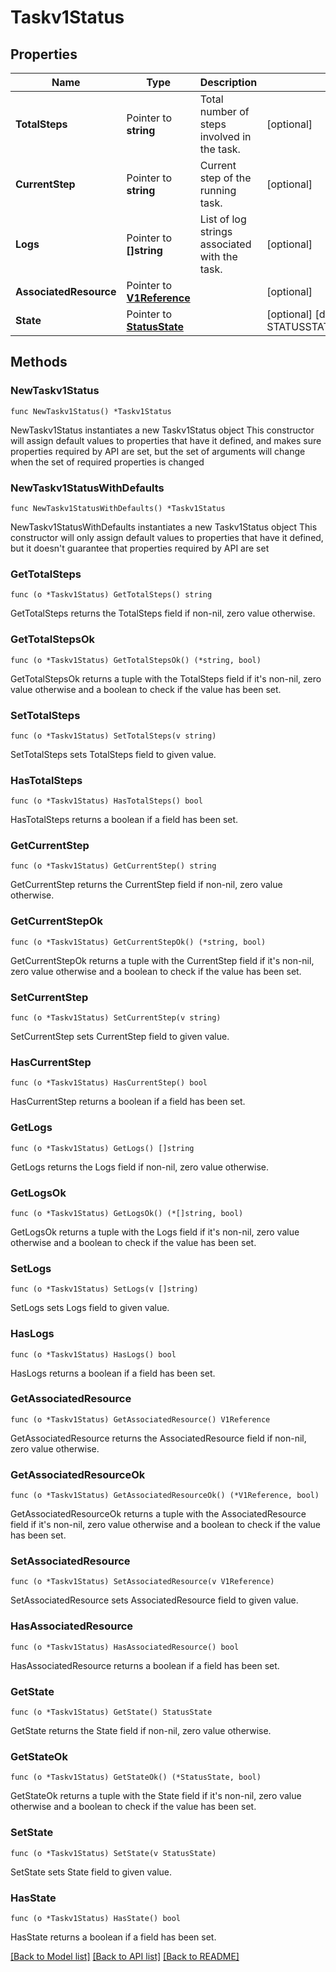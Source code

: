 # Taskv1Status

## Properties

Name | Type | Description | Notes
------------ | ------------- | ------------- | -------------
**TotalSteps** | Pointer to **string** | Total number of steps involved in the task. | [optional] 
**CurrentStep** | Pointer to **string** | Current step of the running task. | [optional] 
**Logs** | Pointer to **[]string** | List of log strings associated with the task. | [optional] 
**AssociatedResource** | Pointer to [**V1Reference**](V1Reference.md) |  | [optional] 
**State** | Pointer to [**StatusState**](StatusState.md) |  | [optional] [default to STATUSSTATE_STATE_UNSPECIFIED]

## Methods

### NewTaskv1Status

`func NewTaskv1Status() *Taskv1Status`

NewTaskv1Status instantiates a new Taskv1Status object
This constructor will assign default values to properties that have it defined,
and makes sure properties required by API are set, but the set of arguments
will change when the set of required properties is changed

### NewTaskv1StatusWithDefaults

`func NewTaskv1StatusWithDefaults() *Taskv1Status`

NewTaskv1StatusWithDefaults instantiates a new Taskv1Status object
This constructor will only assign default values to properties that have it defined,
but it doesn't guarantee that properties required by API are set

### GetTotalSteps

`func (o *Taskv1Status) GetTotalSteps() string`

GetTotalSteps returns the TotalSteps field if non-nil, zero value otherwise.

### GetTotalStepsOk

`func (o *Taskv1Status) GetTotalStepsOk() (*string, bool)`

GetTotalStepsOk returns a tuple with the TotalSteps field if it's non-nil, zero value otherwise
and a boolean to check if the value has been set.

### SetTotalSteps

`func (o *Taskv1Status) SetTotalSteps(v string)`

SetTotalSteps sets TotalSteps field to given value.

### HasTotalSteps

`func (o *Taskv1Status) HasTotalSteps() bool`

HasTotalSteps returns a boolean if a field has been set.

### GetCurrentStep

`func (o *Taskv1Status) GetCurrentStep() string`

GetCurrentStep returns the CurrentStep field if non-nil, zero value otherwise.

### GetCurrentStepOk

`func (o *Taskv1Status) GetCurrentStepOk() (*string, bool)`

GetCurrentStepOk returns a tuple with the CurrentStep field if it's non-nil, zero value otherwise
and a boolean to check if the value has been set.

### SetCurrentStep

`func (o *Taskv1Status) SetCurrentStep(v string)`

SetCurrentStep sets CurrentStep field to given value.

### HasCurrentStep

`func (o *Taskv1Status) HasCurrentStep() bool`

HasCurrentStep returns a boolean if a field has been set.

### GetLogs

`func (o *Taskv1Status) GetLogs() []string`

GetLogs returns the Logs field if non-nil, zero value otherwise.

### GetLogsOk

`func (o *Taskv1Status) GetLogsOk() (*[]string, bool)`

GetLogsOk returns a tuple with the Logs field if it's non-nil, zero value otherwise
and a boolean to check if the value has been set.

### SetLogs

`func (o *Taskv1Status) SetLogs(v []string)`

SetLogs sets Logs field to given value.

### HasLogs

`func (o *Taskv1Status) HasLogs() bool`

HasLogs returns a boolean if a field has been set.

### GetAssociatedResource

`func (o *Taskv1Status) GetAssociatedResource() V1Reference`

GetAssociatedResource returns the AssociatedResource field if non-nil, zero value otherwise.

### GetAssociatedResourceOk

`func (o *Taskv1Status) GetAssociatedResourceOk() (*V1Reference, bool)`

GetAssociatedResourceOk returns a tuple with the AssociatedResource field if it's non-nil, zero value otherwise
and a boolean to check if the value has been set.

### SetAssociatedResource

`func (o *Taskv1Status) SetAssociatedResource(v V1Reference)`

SetAssociatedResource sets AssociatedResource field to given value.

### HasAssociatedResource

`func (o *Taskv1Status) HasAssociatedResource() bool`

HasAssociatedResource returns a boolean if a field has been set.

### GetState

`func (o *Taskv1Status) GetState() StatusState`

GetState returns the State field if non-nil, zero value otherwise.

### GetStateOk

`func (o *Taskv1Status) GetStateOk() (*StatusState, bool)`

GetStateOk returns a tuple with the State field if it's non-nil, zero value otherwise
and a boolean to check if the value has been set.

### SetState

`func (o *Taskv1Status) SetState(v StatusState)`

SetState sets State field to given value.

### HasState

`func (o *Taskv1Status) HasState() bool`

HasState returns a boolean if a field has been set.


[[Back to Model list]](../README.md#documentation-for-models) [[Back to API list]](../README.md#documentation-for-api-endpoints) [[Back to README]](../README.md)


